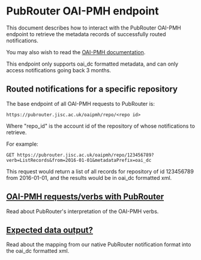 # PubRouter OAI-PMH endpoint

This document describes how to interact with the PubRouter OAI-PMH endpoint to retrieve the metadata records of successfully
routed notifications.

You may also wish to read the [OAI-PMH documentation](http://www.openarchives.org/OAI/openarchivesprotocol.html).

This endpoint only supports oai_dc formatted metadata, and can only access notifications going back 3 months.

## Routed notifications for a specific repository

The base endpoint of all OAI-PMH requests to PubRouter is: 

    https://pubrouter.jisc.ac.uk/oaipmh/repo/<repo id>

Where "repo_id" is the account id of the repository of whose notifications to retrieve.

For example:

    GET https://pubrouter.jisc.ac.uk/oaipmh/repo/123456789?verb=ListRecords&from=2016-01-01&metadataPrefix=oai_dc
	
This request would return a list of all records for repository of id 123456789 from 2016-01-01, and the results would be in oai_dc formatted xml. 

## [OAI-PMH requests/verbs with PubRouter](./VERBS.md) 
Read about PubRouter's interpretation of the OAI-PMH verbs. 

## [Expected data output?](./XWALK.md)
Read about the mapping from our native PubRouter notification format into the oai_dc formatted xml.
